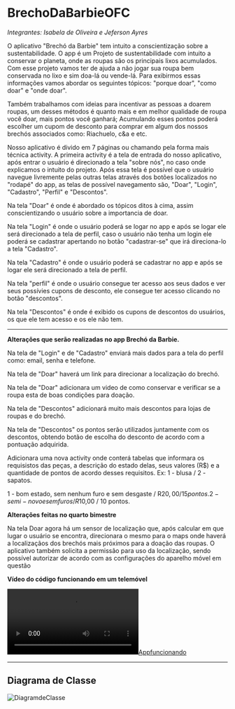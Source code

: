 # BrechoDaBarbieOFC

*Integrantes: Isabela de Oliveira e Jeferson Ayres*

O aplicativo "Brechó da Barbie" tem intuito a conscientização sobre a sustentabilidade. O app é um Projeto de sustentabilidade com intuito a conservar o planeta, onde as roupas são os principais lixos acumulados. Com esse projeto vamos ter de ajuda a não jogar sua roupa bem conservada no lixo e sim doa-lá ou vende-lá. Para exibirmos essas informações vamos abordar os seguintes tópicos: "porque doar", "como doar" e "onde doar". 

Também trabalhamos com ideias para incentivar as pessoas a doarem roupas, um desses métodos é quanto mais e em melhor qualidade de roupa você doar, mais pontos você ganhará; Acumulando esses pontos poderá escolher um cupom de desconto para comprar em algum dos nossos brechós associados como: Riachuelo, c&a e etc.

Nosso aplicativo é divido em 7 páginas ou chamando pela forma mais técnica activity. A primeira activity é a tela de entrada do nosso aplicativo, após entrar o usuário é direcionado a tela "sobre nós", no caso onde explicamos o intuito do projeto. 
Após essa tela é possível que o usuário navegue livremente pelas outras telas através dos botões localizados no "rodapé" do app, as telas de possível navegamento são, "Doar", "Login", "Cadastro", "Perfil" e "Descontos".

Na tela "Doar" é onde é abordado os tópicos ditos à cima, assim conscientizando o usuário sobre a importancia de doar. 

Na tela "Login" é onde o usuário poderá se logar no app e após se logar ele será direcionado a tela de perfil, caso o usuário não tenha um login ele poderá se cadastrar apertando no botão "cadastrar-se" que irá direciona-lo a tela "Cadastro".

Na tela "Cadastro" é onde o usuário poderá se cadastrar no app e após se logar ele será direcionado a tela de perfil.

Na tela "perfil" é onde o usuário consegue ter acesso aos seus dados e ver seus possívies cupons de desconto, ele consegue ter acesso clicando no botão "descontos".

Na tela "Descontos" é onde é exibido os cupons de descontos do usuários, os que ele tem acesso e os ele não tem.

---

**Alterações que serão realizadas no app Brechó da Barbie.**

Na tela de "Login" e de "Cadastro" enviará mais dados para a tela do perfil como: email, senha e telefone.

Na tela de "Doar" haverá um link para direcionar a localização do brechó.

Na tela de "Doar" adicionara um video de como conservar e verificar se a roupa esta de boas condições para doação.

Na tela de "Descontos" adicionará muito mais descontos para lojas de roupas e do brechó.

Na tela de "Descontos" os pontos serão utilizados juntamente com os descontos, obtendo botão de escolha do desconto de acordo com a pontuação adquirida.

Adicionara uma nova activity onde conterá tabelas que informara os requisistos das peças, a descrição do estado delas, seus valores (R$) e a quantidade de pontos de acordo desses requisitos. 
Ex: 1 - blusa / 2 - sapatos.

1 - bom estado, sem nenhum furo e sem desgaste / R$20,00 / 15 pontos.
2 - semi-novo e sem furos / R$10,00 / 10 pontos.


**Alterações feitas no quarto bimestre**

Na tela Doar agora há um sensor de localização que, após calcular em que lugar o usuário se encontra, direcionara o mesmo para o maps onde haverá a localizaçãos dos brechós mais próximos para a doação das roupas.
O aplicativo também solicita a permissão para uso da localização, sendo possível autorizar de acordo com as configurações do aparelho móvel em questão


**Vídeo do código funcionando em um telemóvel**

[![Appfuncionando](barbsvit/BrechoDaBarbieOFC/funcionamentodoapp.mp4)](funcionamentodoapp.mp4)

---
## Diagrama de Classe

![DiagramdeClasse](https://github.com/IsabelaESC/BrechoDaBarbieOFC/assets/128037931/c35fc9a9-5b09-4955-bd85-5d40bfe0a409)


